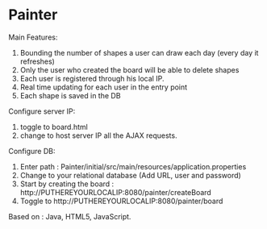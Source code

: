 # Painter
Main Features:
1) Bounding the number of shapes a user can draw each day (every day it refreshes)
2) Only the user who created the board will be able to delete shapes
3) Each user is registered through his local IP.
4) Real time updating for each user in the entry point
5) Each shape is saved in the DB


Configure server IP:
1) toggle to board.html
2) change to host server IP all the AJAX requests.

Configure DB:
1) Enter path : Painter/initial/src/main/resources/application.properties
2) Change to your relational database (Add URL, user and password) 
3) Start by creating the board : http://PUTHEREYOURLOCALIP:8080/painter/createBoard
4) Toggle to http://PUTHEREYOURLOCALIP:8080/painter/board

Based on : Java, HTML5, JavaScript.
